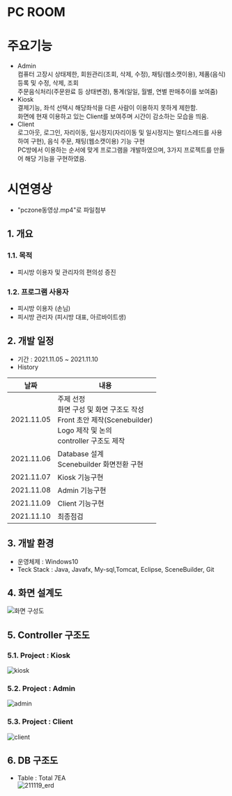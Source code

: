 # PC ROOM

# 주요기능
- Admin<br> 
컴퓨터 고장시 상태제한, 회원관리(조회, 삭제, 수정), 채팅(웹소캣이용), 
제품(음식) 등록 및 수정, 삭제, 조회<br> 주문음식처리(주문완료 등 상태변경),
통계(일일, 월별, 연별 판매추이를 보여줌)</br> 
- Kiosk <br> 
결제기능, 좌석 선택시 해당좌석을 다른 사람이 이용하지 못하게 제한함.<br> 
화면에 현재 이용하고 있는 Client를 보여주며 시간이 감소하는 모습을 띄움. </br>  
- Client <br> 
로그아웃, 로그인, 자리이동, 일시정지(자리이동 및 일시정지는 멀티스레드를 사용하여 구현), 음식 주문, 채팅(웹소캣이용) 기능 구현 <br> 
PC방에서 이용하는 순서에 맞게 프로그램을 개발하였으며, 3가지 프로젝트를 만들어 해당 기능을 구현하였음.</br> 

# 시연영상
- "pczone동영상.mp4"로 파일첨부


## 1. 개요
### 1.1. 목적
- 피시방 이용자 및 관리자의 편의성 증진

### 1.2. 프로그램 사용자
- 피시방 이용자 (손님)
- 피시방 관리자 (피시방 대표, 아르바이트생)

## 2. 개발 일정
- 기간 : 2021.11.05 ~ 2021.11.10  
- History

|날짜|내용|
|----|----|
|2021.11.05|주제 선정 <br>화면 구성 및 화면 구조도 작성<br>Front 초안 제작(Scenebuilder)</br>Logo 제작 및 논의<br>controller 구조도 제작</br>|
|2021.11.06|Database 설계 <br> Scenebuilder 화면전환 구현</br>|
|2021.11.07|Kiosk 기능구현|
|2021.11.08|Admin 기능구현|
|2021.11.09|Client 기능구현|
|2021.11.10|최종점검|

  
## 3. 개발 환경
- 운영체제 : Windows10  
- Teck Stack : Java, Javafx, My-sql,Tomcat, Eclipse, SceneBuilder, Git  

## 4. 화면 설계도  
![화면 구성도](https://user-images.githubusercontent.com/87436495/142762712-17313b47-4608-425c-9294-7437abf2d847.PNG)

## 5. Controller 구조도  
### 5.1. Project : Kiosk  
![kiosk](https://user-images.githubusercontent.com/87436495/142762315-4e65330e-3ecb-44f2-a4cf-8633015ab73e.PNG)

### 5.2. Project : Admin  
![admin](https://user-images.githubusercontent.com/87436495/142762378-92cf73c5-05f9-44b3-9453-a6a155ac5840.PNG)

### 5.3. Project : Client  
![client](https://user-images.githubusercontent.com/87436495/142762387-c6fa9b56-8aa5-4e9d-b09e-cb1bcbbe68b7.PNG)

## 6. DB 구조도  
- Table : Total 7EA  
![211119_erd](https://user-images.githubusercontent.com/87436495/142559102-8652b249-c012-49e9-bef6-6fde86fbe444.png)
